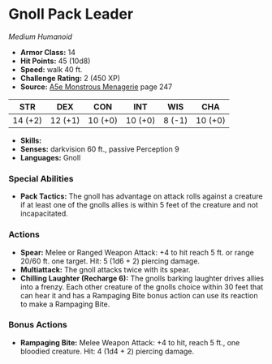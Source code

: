 # Gnoll Pack Leader

*Medium* *Humanoid*

- **Armor Class:** 14
- **Hit Points:** 45 (10d8)
- **Speed:** walk 40 ft.
- **Challenge Rating:** 2 (450 XP)
- **Source:** [A5e Monstrous Menagerie](https://enpublishingrpg.com/products/level-up-monstrous-menagerie-a5e) page 247

| STR | DEX | CON | INT | WIS | CHA |
| --- | --- | --- | --- | --- | --- |
| 14 (+2) | 12 (+1) | 10 (+0) | 10 (+0) | 8 (-1) | 10 (+0) |

- **Skills:** 
- **Senses:** darkvision 60 ft., passive Perception 9
- **Languages:** Gnoll
### Special Abilities
- **Pack Tactics:** The gnoll has advantage on attack rolls against a creature if at least one of the gnolls allies is within 5 feet of the creature and not incapacitated.
### Actions
- **Spear:** Melee or Ranged Weapon Attack: +4 to hit  reach 5 ft. or range 20/60 ft.  one target. Hit: 5 (1d6 + 2) piercing damage.
- **Multiattack:** The gnoll attacks twice with its spear.
- **Chilling Laughter (Recharge 6):** The gnolls barking laughter drives allies into a frenzy. Each other creature of the gnolls choice within 30 feet that can hear it and has a Rampaging Bite bonus action can use its reaction to make a Rampaging Bite.
### Bonus Actions
- **Rampaging Bite:** Melee Weapon Attack: +4 to hit, reach 5 ft., one bloodied creature. Hit: 4 (1d4 + 2) piercing damage.


